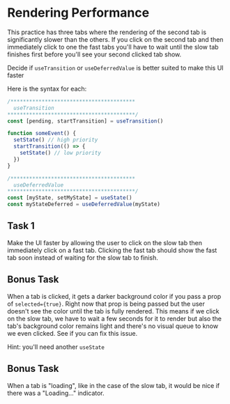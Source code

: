 # Rendering Performance

This practice has three tabs where the rendering of the second tab is significantly slower than the others. If you click on the second tab and then immediately click to one the fast tabs you'll have to wait until the slow tab finishes first before you'll see your second clicked tab show.

Decide if `useTransition` or `useDeferredValue` is better suited to make this UI faster

Here is the syntax for each:

```js
/****************************************
  useTransition
*****************************************/
const [pending, startTransition] = useTransition()

function someEvent() {
  setState() // high priority
  startTransition(() => {
    setState() // low priority
  })
}

/****************************************
  useDeferredValue
*****************************************/
const [myState, setMyState] = useState()
const myStateDeferred = useDeferredValue(myState)
```

## Task 1

Make the UI faster by allowing the user to click on the slow tab then immediately click on a fast tab. Clicking the fast tab should show the fast tab soon instead of waiting for the slow tab to finish.

## Bonus Task

When a tab is clicked, it gets a darker background color if you pass a prop of `selected={true}`. Right now that prop is being passed but the user doesn't see the color until the tab is fully rendered. This means if we click on the slow tab, we have to wait a few seconds for it to render but also the tab's background color remains light and there's no visual queue to know we even clicked. See if you can fix this issue.

Hint: you'll need another `useState`

## Bonus Task

When a tab is "loading", like in the case of the slow tab, it would be nice if there was a "Loading..." indicator.
